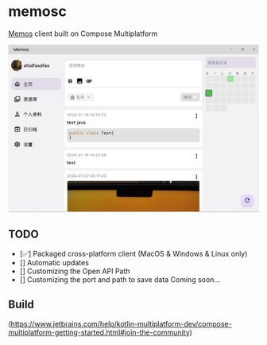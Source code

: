 # memosc

[Memos](https://github.com/usememos/memos) client built on Compose Multiplatform

![screen1](./docs/screen1.png)

## TODO
- [✅] Packaged cross-platform client (MacOS & Windows & Linux only)
- [] Automatic updates 
- [] Customizing the Open API Path
- [] Customizing the port and path to save data
  Coming soon...

## Build

(https://www.jetbrains.com/help/kotlin-multiplatform-dev/compose-multiplatform-getting-started.html#join-the-community)

